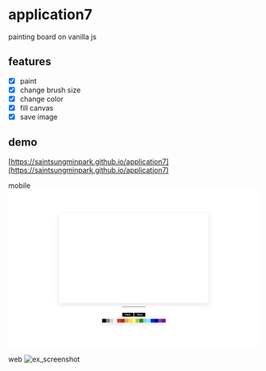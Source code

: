 # application7
painting board on vanilla js

## features
- [x] paint
- [x] change brush size
- [x] change color
- [x] fill canvas
- [x] save image

## demo
[https://saintsungminpark.github.io/application7](https://saintsungminpark.github.io/application7)

mobile                 
![ex_screenshot](./screenshot1.jpg)

web
![ex_screenshot](./screenshot2.jpg)
